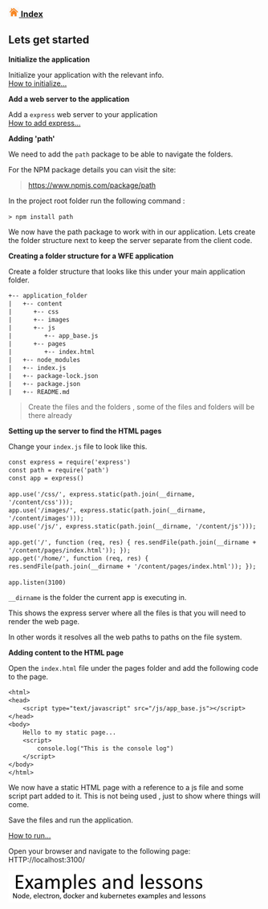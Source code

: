 ### [![Index](https://github.com/Roche-Olivier/help.windows10.nodejs.basics/blob/master/_content/_images/home.png "Index") Index](https://github.com/Roche-Olivier/help.windows10.nodejs.express.website)

## Lets get started


**Initialize the application**

Initialize your application with the relevant info.<br>
[How to initialize...](https://github.com/Roche-Olivier/help.windows10.nodejs.basics/blob/master/_content/_pages/start.initialize.md)

**Add a web server to the application**

Add a `express` web server to your application <br>
[How to add express...](https://github.com/Roche-Olivier/help.windows10.nodejs.express.website/blob/master/_content/_pages/webpage.create.webserver.md)


**Adding 'path'**

We need to add the `path` package to be able to navigate the folders.

For the NPM package details you can visit the site:

> https://www.npmjs.com/package/path

In the project root folder run the following command :

`> npm install path`

We now have the path package to work with in our application. Lets create the folder structure next to keep the server separate from the client code.


**Creating a folder structure for a WFE application**

Create a folder structure that looks like this under your main application folder.<br>
``` 
+-- application_folder
|   +-- content
|      +-- css
|      +-- images
|      +-- js
|         +-- app_base.js
|      +-- pages
|         +-- index.html
|   +-- node_modules
|   +-- index.js
|   +-- package-lock.json
|   +-- package.json
|   +-- README.md
```

> Create the files and the folders , some of the files and folders will be there already


**Setting up the server to find the HTML pages**

Change your `index.js` file to look like this.
```
const express = require('express')
const path = require('path')
const app = express()

app.use('/css/', express.static(path.join(__dirname, '/content/css')));
app.use('/images/', express.static(path.join(__dirname, '/content/images')));
app.use('/js/', express.static(path.join(__dirname, '/content/js')));

app.get('/', function (req, res) { res.sendFile(path.join(__dirname + '/content/pages/index.html')); });
app.get('/home/', function (req, res) { res.sendFile(path.join(__dirname + '/content/pages/index.html')); });

app.listen(3100)
```

`__dirname` is the folder the current app is executing in.

This shows the express server where all the files is that you will need to render the web page.

In other words it resolves all the web paths to paths on the file system.


**Adding content to the HTML page**

Open the `index.html` file under the pages folder and add the following code to the page.<br>
```
<html>
<head>
    <script type="text/javascript" src="/js/app_base.js"></script>
</head>
<body>
    Hello to my static page...
    <script>
        console.log("This is the console log")
    </script>
</body>
</html>
```

We now have a static HTML page with a reference to a js file and some script part added to it. This is not being used , just to show where things will come.


Save the files and run the application.

[How to run...](https://github.com/Roche-Olivier/help.windows10.nodejs.basics/blob/master/_content/_pages/start.running.md)

Open your browser and navigate to the following page: HTTP://localhost:3100/

![Examples and lessons](https://github.com/Roche-Olivier/help.windows10.nodejs.basics/blob/master/_content/_images/footer.png "Examples and lessons")



